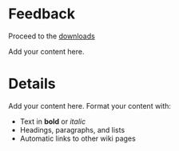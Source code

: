 # Feedback #

Proceed to the [downloads](http://code.google.com/p/au3irrlicht2/downloads/list/)



Add your content here.


# Details #

Add your content here.  Format your content with:
  * Text in **bold** or _italic_
  * Headings, paragraphs, and lists
  * Automatic links to other wiki pages